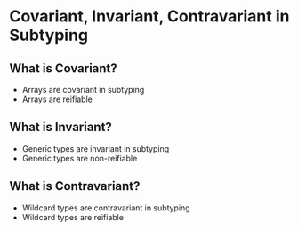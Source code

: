 # Covariant, Invariant, Contravariant in Subtyping

## What is Covariant?

- Arrays are covariant in subtyping
- Arrays are reifiable

## What is Invariant?

- Generic types are invariant in subtyping
- Generic types are non-reifiable

## What is Contravariant?

 - Wildcard types are contravariant in subtyping
 - Wildcard types are reifiable